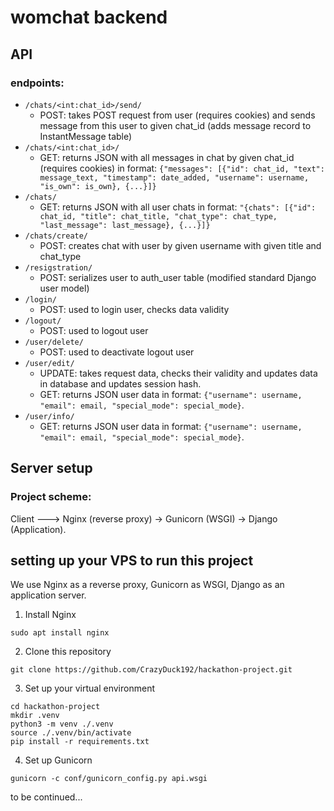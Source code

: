 # womchat backend
## API
### endpoints:
  - ```/chats/<int:chat_id>/send/```
    - POST: takes POST request from user (requires cookies) and sends message from this user to given chat_id (adds message record to InstantMessage table)
  - ```/chats/<int:chat_id>/```
    - GET: returns JSON with all messages in chat by given chat_id (requires cookies) in format: ```{"messages": [{"id": chat_id, "text": message_text, "timestamp": date_added, "username": username, "is_own": is_own}, {...}]}```
  - ```/chats/```
    - GET: returns JSON with all user chats in format: ```"{chats": [{"id": chat_id, "title": chat_title, "chat_type": chat_type, "last_message": last_message}, {...}]}```
  - ```/chats/create/```
    - POST: creates chat with user by given username with given title and chat_type
  - ```/resigstration/```
    - POST: serializes user to auth_user table (modified standard Django user model)
  - ```/login/```
    - POST: used to login user, checks data validity
  - ```/logout/```
    - POST: used to logout user
  - ```/user/delete/```
    - POST: used to deactivate logout user
  - ```/user/edit/```
    - UPDATE: takes request data, checks their validity and updates data in database and updates session hash.
    - GET: returns JSON user data in format: ```{"username": username, "email": email, "special_mode": special_mode}```.
  - ```/user/info/```
    - GET: returns JSON user data in format: ```{"username": username, "email": email, "special_mode": special_mode}```.
## Server setup
### Project scheme:
Client ---> Nginx (reverse proxy) -> Gunicorn (WSGI) -> Django (Application).

## setting up your VPS to run this project
We use Nginx as a reverse proxy, Gunicorn as WSGI, Django as an application server.
1. Install Nginx
```
sudo apt install nginx
```
2. Clone this repository
```
git clone https://github.com/CrazyDuck192/hackathon-project.git
```
3. Set up your virtual environment
```
cd hackathon-project
mkdir .venv
python3 -m venv ./.venv
source ./.venv/bin/activate
pip install -r requirements.txt
```
4. Set up Gunicorn
```
gunicorn -c conf/gunicorn_config.py api.wsgi
```

to be continued...
